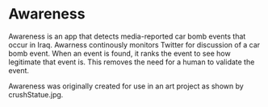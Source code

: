 Awareness
===============

Awareness is an app that detects media-reported car bomb events that occur in Iraq. Awarness continously monitors Twitter for discussion of a car bomb event. When an event is found, it ranks the event to see how legitimate that event is. This removes the need for a human to validate the event.

Awareness was originally created for use in an art project as shown by crushStatue.jpg.
